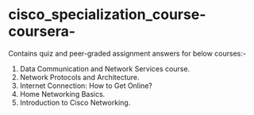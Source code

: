 #   cisco_specialization_course-coursera-
Contains quiz and peer-graded assignment answers for below courses:-
1. Data Communication and Network Services course.
2. Network Protocols and Architecture.
3. Internet Connection: How to Get Online?
4. Home Networking Basics.
5. Introduction to Cisco Networking.
